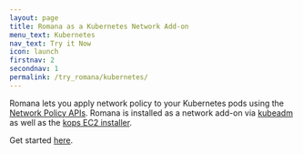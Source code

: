 ```yaml
---
layout: page
title: Romana as a Kubernetes Network Add-on
menu_text: Kubernetes
nav_text: Try it Now
icon: launch
firstnav: 2
secondnav: 1
permalink: /try_romana/kubernetes/
---
```


Romana lets you apply network policy to your Kubernetes pods using the [Network Policy APIs](http://kubernetes.io/docs/user-guide/networkpolicies/). Romana is installed as a network add-on via [kubeadm](http://kubernetes.io/docs/getting-started-guides/kubeadm/) as well as the [kops EC2 installer](http://kubernetes.io/docs/getting-started-guides/kops/).

Get started [here](https://github.com/romana/romana/tree/master/containerize).
